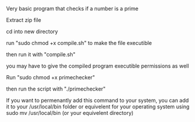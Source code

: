 Very basic program that checks if a number is a prime

Extract zip file


cd into new directory


run "sudo chmod +x compile.sh" to make the file executible


then run it with "compile.sh"

you may have to give the compiled program executible permissions as well


Run "sudo chmod +x primechecker"

then run the script with "./primechecker"


If you want to permenantly add this command to your system, you can add it to your /usr/local/bin folder or equivelent for your operating system using sudo mv /usr/local/bin (or your equivelent directory)
